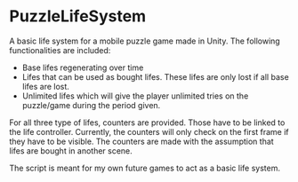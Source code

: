 # PuzzleLifeSystem
A basic life system for a mobile puzzle game made in Unity. The following functionalities are included: 

* Base lifes regenerating over time
* Lifes that can be used as bought lifes. These lifes are only lost if all base lifes are lost.
* Unlimited lifes which will give the player unlimited tries on the puzzle/game during the period given. 

For all three type of lifes, counters are provided. Those have to be linked to the life controller. Currently, the counters will only check on the first frame if they have to be visible. The counters are made with the assumption that lifes are bought in another scene. 

The script is meant for my own future games to act as a basic life system. 
